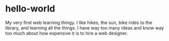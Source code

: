 # hello-world
My very first web learning thingy. 
I like hikes, the sun, bike rides to the library, and learning all the things. I have way too many ideas and know way too much about how expensive it is to hire a web designer. 
